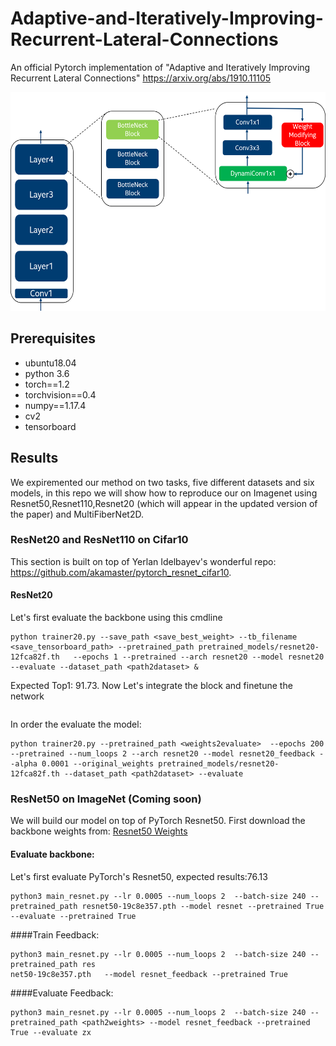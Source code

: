# Adaptive-and-Iteratively-Improving-Recurrent-Lateral-Connections
An official Pytorch implementation of "Adaptive and Iteratively Improving Recurrent Lateral Connections" https://arxiv.org/abs/1910.11105 <p align="center">
<img src="BasicFeedback.png" alt="smiley" height="350px" width="600px"/>
</p>  

## Prerequisites
- ubuntu18.04
- python 3.6
- torch==1.2
- torchvision==0.4
- numpy==1.17.4
- cv2
- tensorboard 
  
## Results  
We expiremented our method on two tasks, five different datasets and six models, in this repo we will show how to reproduce our on Imagenet using Resnet50,Resnet110,Resnet20 (which will appear in the updated version of the paper) and MultiFiberNet2D.

### ResNet20 and ResNet110 on Cifar10
This section is built on top of  Yerlan Idelbayev's wonderful repo: https://github.com/akamaster/pytorch_resnet_cifar10.
#### ResNet20 
Let's first evaluate the backbone using this cmdline
```
python trainer20.py --save_path <save_best_weight> --tb_filename <save_tensorboard_path> --pretrained_path pretrained_models/resnet20-12fca82f.th   --epochs 1 --pretrained --arch resnet20 --model resnet20 --evaluate --dataset_path <path2dataset> &  
```
Expected Top1: 91.73.
Now Let's integrate the block and finetune the network
```python trainer20.py --save_path <path> --tb_filename <tb_path> --pretrained_path pretrained_models/resnet20-12fca82f.th --epochs 200 --pretrained --num_loops 2 --arch resnet20 --model resnet20_feedback --lr 0.1 --alpha 0.0001 --original_weights pretrained_models/resnet20-12fca82f.th --dataset_path <path2dataset> 
```
In order the evaluate the model:
```
python trainer20.py --pretrained_path <weights2evaluate>  --epochs 200 --pretrained --num_loops 2 --arch resnet20 --model resnet20_feedback --alpha 0.0001 --original_weights pretrained_models/resnet20-12fca82f.th --dataset_path <path2dataset> --evaluate
```

### ResNet50 on ImageNet (Coming soon)
We will build our model on top of PyTorch Resnet50.
First download the backbone weights from:
[Resnet50 Weights](https://download.pytorch.org/models/resnet50-19c8e357.pth)
#### Evaluate backbone:
Let's first evaluate PyTorch's Resnet50, expected results:76.13
```
python3 main_resnet.py --lr 0.0005 --num_loops 2  --batch-size 240 --pretrained_path resnet50-19c8e357.pth --model resnet --pretrained True --evaluate --pretrained True
```
####Train Feedback:
```
python3 main_resnet.py --lr 0.0005 --num_loops 2  --batch-size 240 --pretrained_path res
net50-19c8e357.pth   --model resnet_feedback --pretrained True
```
####Evaluate Feedback:
```
python3 main_resnet.py --lr 0.0005 --num_loops 2  --batch-size 240 --pretrained_path <path2weights> --model resnet_feedback --pretrained True --evaluate zx
```
